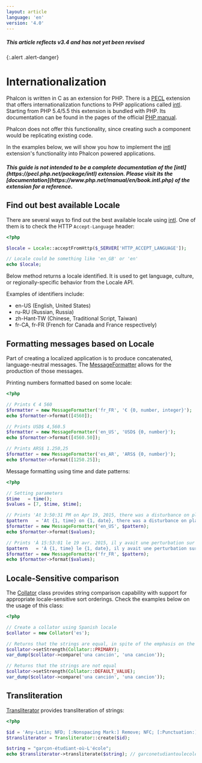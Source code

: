 ```yaml
---
layout: article
language: 'en'
version: '4.0'
---
```

##### This article reflects v3.4 and has not yet been revised
{:.alert .alert-danger}

<a name='overview'></a>
# Internationalization
Phalcon is written in C as an extension for PHP. There is a [PECL](https://pecl.php.net/package/intl) extension that offers internationalization functions to PHP applications called [intl](https://pecl.php.net/package/intl). Starting from PHP 5.4/5.5 this extension is bundled with PHP. Its documentation can be found in the pages of the official [PHP manual](https://www.php.net/manual/en/intro.intl.php).

Phalcon does not offer this functionality, since creating such a component would be replicating existing code.

In the examples below, we will show you how to implement the [intl](https://pecl.php.net/package/intl) extension's functionality into Phalcon powered applications.

<h5 class='alert alert-warning' markdown='1'>This guide is not intended to be a complete documentation of the [intl](https://pecl.php.net/package/intl) extension. Please visit its the [documentation](https://www.php.net/manual/en/book.intl.php) of the extension for a reference. </h5>

<a name='best-locale'></a>
## Find out best available Locale
There are several ways to find out the best available locale using [intl](https://pecl.php.net/package/intl). One of them is to check the HTTP `Accept-Language` header: 

```php
<?php

$locale = Locale::acceptFromHttp($_SERVER['HTTP_ACCEPT_LANGUAGE']);

// Locale could be something like 'en_GB' or 'en'
echo $locale;
```

Below method returns a locale identified. It is used to get language, culture, or regionally-specific behavior from the Locale API.

Examples of identifiers include:

* en-US (English, United States)
* ru-RU (Russian, Russia)
* zh-Hant-TW (Chinese, Traditional Script, Taiwan)
* fr-CA, fr-FR (French for Canada and France respectively)

<a name='formatting-messages'></a>
## Formatting messages based on Locale
Part of creating a localized application is to produce concatenated, language-neutral messages. The [MessageFormatter](https://www.php.net/manual/en/class.messageformatter.php) allows for the production of those messages.

Printing numbers formatted based on some locale:

```php
<?php

// Prints € 4 560
$formatter = new MessageFormatter('fr_FR', '€ {0, number, integer}');
echo $formatter->format([4560]);

// Prints USD$ 4,560.5
$formatter = new MessageFormatter('en_US', 'USD$ {0, number}');
echo $formatter->format([4560.50]);

// Prints ARS$ 1.250,25
$formatter = new MessageFormatter('es_AR', 'ARS$ {0, number}');
echo $formatter->format([1250.25]);
```

Message formatting using time and date patterns:

```php
<?php

// Setting parameters
$time   = time();
$values = [7, $time, $time];

// Prints 'At 3:50:31 PM on Apr 19, 2015, there was a disturbance on planet 7.'
$pattern   = 'At {1, time} on {1, date}, there was a disturbance on planet {0, number}.';
$formatter = new MessageFormatter('en_US', $pattern);
echo $formatter->format($values);

// Prints 'À 15:53:01 le 19 avr. 2015, il y avait une perturbation sur la planète 7.'
$pattern   = 'À {1, time} le {1, date}, il y avait une perturbation sur la planète {0, number}.';
$formatter = new MessageFormatter('fr_FR', $pattern);
echo $formatter->format($values);
```

<a name='locale-comparison'></a>
## Locale-Sensitive comparison
The [Collator](https://www.php.net/manual/en/class.collator.php) class provides string comparison capability with support for appropriate locale-sensitive sort orderings. Check the examples below on the usage of this class:

```php
<?php

// Create a collator using Spanish locale
$collator = new Collator('es');

// Returns that the strings are equal, in spite of the emphasis on the 'o'
$collator->setStrength(Collator::PRIMARY);
var_dump($collator->compare('una canción', 'una cancion'));

// Returns that the strings are not equal
$collator->setStrength(Collator::DEFAULT_VALUE);
var_dump($collator->compare('una canción', 'una cancion'));
```

<a name='transliteration'></a>
## Transliteration
[Transliterator](https://www.php.net/manual/en/class.transliterator.php) provides transliteration of strings:

```php
<?php

$id = 'Any-Latin; NFD; [:Nonspacing Mark:] Remove; NFC; [:Punctuation:] Remove; Lower();';
$transliterator = Transliterator::create($id);

$string = "garçon-étudiant-où-L'école";
echo $transliterator->transliterate($string); // garconetudiantoulecole
```

